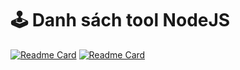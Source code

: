 # 🕹 Danh sách tool NodeJS

[![Readme Card](https://github-readme-stats.vercel.app/api/pin/?username=DoCaoLong&repo=Tools-Tomarket&title_color=ff3f6d&icon_color=ff3f6d&border_color=ff3f6d&bg_color=fff6f8&cache_seconds=21600)](https://github.com/DoCaoLong/Tools-Tomarket)
[![Readme Card](https://github-readme-stats.vercel.app/api/pin/?username=DoCaoLong&repo=Tools-Major&title_color=fabd3e&icon_color=fabd3e&border_color=fabd3e&bg_color=fffaf1&cache_seconds=21600)](https://github.com/DoCaoLong/Tools-Major)
